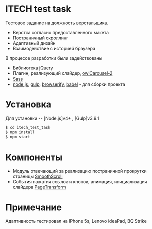 # ITECH test task

Тестовое задание на должность верстальщика.

  - Верстка согласно предоставленного макета
  - Постраничный скроллинг 
  - Адаптивный дизайн
  - Взаимодействие с историей браузера

В процессе разработки были задействованы
  - Библиотека [jQuery](https://jquery.com/)
  - Плагин, реализующий слайдер, [owlCarousel-2](https://owlcarousel2.github.io/OwlCarousel2/)
  - [Sass](http://sass-lang.com/)
  - [node.js](https://nodejs.org/), [gulp](https://gulpjs.com/), [browserify](http://browserify.org/), [babel](https://babeljs.io/) - для сборки проекта
# Установка
Для установки -- [Node.js]v4+ , [Gulp]v3.9.1

```sh
$ cd itech_test_task
$ npm install 
$ npm start 
```
# Компоненты

  - Модуль отвечающий за реализацию постраничной прокрутки страницы [SmoothScroll](https://github.com/rus323232/itech_test_task/blob/master/src/js/modules/SmoothScroll.js) 
  - События нажатия ссылок и кнопок, анимация, инициализация слайдера [PageTransform](https://github.com/rus323232/itech_test_task/blob/master/src/js/modules/PageTransform.js)

# Примечание

Адаптивность тестировал на IPhone 5s, Lenovo ideaPad, BQ Strike
